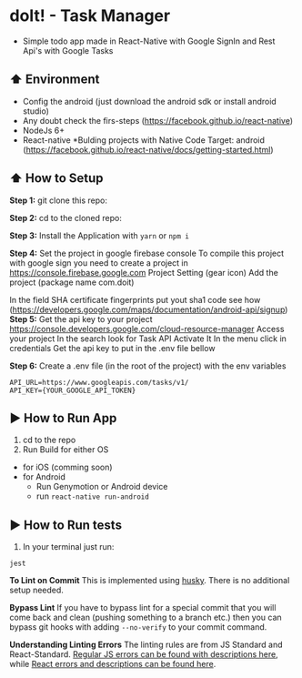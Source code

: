 #  doIt! - Task Manager

* Simple todo app made in React-Native with Google SignIn and Rest Api's with Google Tasks

## :arrow_up: Environment
* Config the android (just download the android sdk or install android studio)
* Any doubt check the firs-steps (https://facebook.github.io/react-native)
* NodeJs 6+
* React-native *Bulding projects with Native Code Target: android (https://facebook.github.io/react-native/docs/getting-started.html)

## :arrow_up: How to Setup

**Step 1:** git clone this repo:

**Step 2:** cd to the cloned repo:

**Step 3:** Install the Application with `yarn` or `npm i`

**Step 4:** Set the project in google firebase console
To compile this project with google sign you need to create a project in https://console.firebase.google.com
Project Setting (gear icon)
Add the project (package name com.doit)

In the field SHA certificate fingerprints put yout sha1 code  see how (https://developers.google.com/maps/documentation/android-api/signup)
**Step 5:** Get the api key to your project https://console.developers.google.com/cloud-resource-manager
Access your project
In the search look for Task API
Activate It
In the menu click in credentials
Get the api key to put in the .env file bellow

**Step 6:** Create a .env file (in the root of the project) with the env variables
```
API_URL=https://www.googleapis.com/tasks/v1/
API_KEY={YOUR_GOOGLE_API_TOKEN}
```

## :arrow_forward: How to Run App
1. cd to the repo
2. Run Build for either OS
  * for iOS (comming soon)
  * for Android
    * Run Genymotion or Android device
    * run `react-native run-android`


## :arrow_forward: How to Run tests
1. In your terminal just run:
```
jest
```

**To Lint on Commit**
This is implemented using [husky](https://github.com/typicode/husky). There is no additional setup needed.


**Bypass Lint**
If you have to bypass lint for a special commit that you will come back and clean (pushing something to a branch etc.) then you can bypass git hooks with adding `--no-verify` to your commit command.


**Understanding Linting Errors**
The linting rules are from JS Standard and React-Standard.  [Regular JS errors can be found with descriptions here](http://eslint.org/docs/rules/), while [React errors and descriptions can be found here](https://github.com/yannickcr/eslint-plugin-react).


